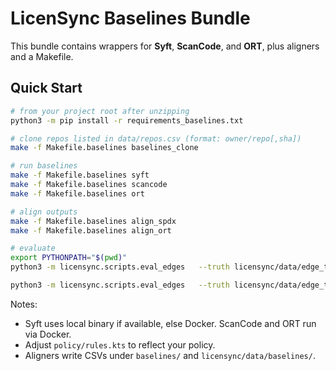 # LicenSync Baselines Bundle

This bundle contains wrappers for **Syft**, **ScanCode**, and **ORT**, plus aligners and a Makefile.

## Quick Start
```bash
# from your project root after unzipping
python3 -m pip install -r requirements_baselines.txt

# clone repos listed in data/repos.csv (format: owner/repo[,sha])
make -f Makefile.baselines baselines_clone

# run baselines
make -f Makefile.baselines syft
make -f Makefile.baselines scancode
make -f Makefile.baselines ort

# align outputs
make -f Makefile.baselines align_spdx
make -f Makefile.baselines align_ort

# evaluate
export PYTHONPATH="$(pwd)"
python3 -m licensync.scripts.eval_edges   --truth licensync/data/edge_truth_curated.csv   --baseline-matrix licensync/data/baselines/spdx_matrix_min.csv   --baseline-default false   --out licensync/results/eval_spdx.json

python3 -m licensync.scripts.eval_edges   --truth licensync/data/edge_truth_curated.csv   --baseline-matrix licensync/data/baselines/ort_pairs.csv   --baseline-default false   --out licensync/results/eval_ort.json
```
Notes:
- Syft uses local binary if available, else Docker. ScanCode and ORT run via Docker.
- Adjust `policy/rules.kts` to reflect your policy.
- Aligners write CSVs under `baselines/` and `licensync/data/baselines/`.
